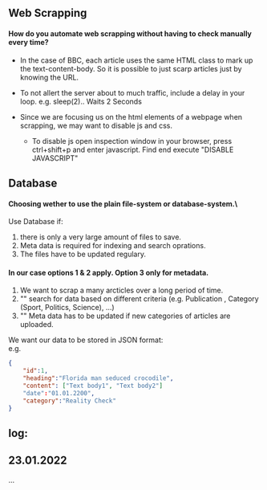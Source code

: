 ## Web Scrapping

#### How do you automate web scrapping without having to check manually every time? 
- In the case of BBC, each article uses the same HTML class to mark up the text-content-body. So it is possible to just scarp articles just by knowing the URL.

- To not allert the server about to much traffic, include a delay in your loop. e.g. sleep(2).. Waits 2 Seconds

- Since we are focusing us on the html elements of a webpage when scrapping, we may want to disable js and css.
  - To disable js open inspection window in your browser, press ctrl+shift+p and enter javascript. Find end execute "DISABLE JAVASCRIPT"


## Database

#### Choosing wether to use the plain file-system or database-system.\

Use Database if:
1. there is only a very large amount of files to save.
2. Meta data is required for indexing and search oprations.
3. The files have to be updated regulary.

#### In our case options 1 & 2 apply. Option 3 only for metadata.
1. We want to scrap a many arcticles over a long period of time.
2. "" search for data based on different criteria (e.g. Publication , Category (Sport, Politics, Science), ...) 
3. "" Meta data has to be updated if new categories of articles are uploaded.

We want our data to be stored in JSON format:\
e.g.

```json
{
    "id":1,
    "heading":"Florida man seduced crocodile",
    "content": ["Text body1", "Text body2"]
    "date":"01.01.2200",
    "category":"Reality Check"
}
```

## log:

## 23.01.2022

...
